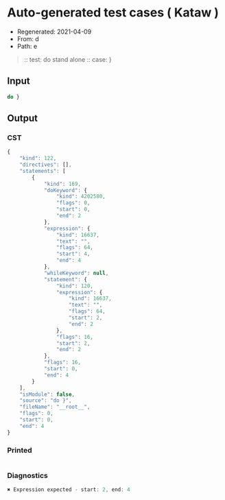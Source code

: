 # Auto-generated test cases ( Kataw )
- Regenerated: 2021-04-09
- From: d
- Path: e
> :: test: do stand alone
> :: case: }
## Input

`````js
do }
`````

## Output

### CST

```javascript
{
    "kind": 122,
    "directives": [],
    "statements": [
        {
            "kind": 169,
            "doKeyword": {
                "kind": 4202580,
                "flags": 0,
                "start": 0,
                "end": 2
            },
            "expression": {
                "kind": 16637,
                "text": "",
                "flags": 64,
                "start": 4,
                "end": 4
            },
            "whileKeyword": null,
            "statement": {
                "kind": 120,
                "expression": {
                    "kind": 16637,
                    "text": "",
                    "flags": 64,
                    "start": 2,
                    "end": 2
                },
                "flags": 16,
                "start": 2,
                "end": 2
            },
            "flags": 16,
            "start": 0,
            "end": 4
        }
    ],
    "isModule": false,
    "source": "do }",
    "fileName": "__root__",
    "flags": 0,
    "start": 0,
    "end": 4
}
```

### Printed

```javascript

```

### Diagnostics

```javascript
✖ Expression expected - start: 2, end: 4

```

